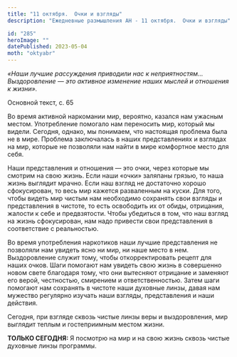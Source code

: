 ```yaml
---
title: "11 октября.  Очки и взгляды"
description: "Ежедневные размышления АН - 11 октября.  Очки и взгляды"

id: "285"
heroImage: ""
datePublished: 2023-05-04
moth: "oktyabr"
---
```


_«Наши лучшие рассуждения приводили нас к неприятностям… Выздоровление — это
активное изменение наших мыслей и отношения к жизни»._

Основной текст, с. 65

Во время активной наркомании мир, вероятно, казался нам ужасным местом.
Употребление помогало нам переносить мир, который мы видели. Сегодня, однако,
мы понимаем, что настоящая проблема была не в мире. Проблема заключалась в
наших представлениях и взглядах на мир, которые не позволяли нам найти в мире
комфортное место для себя.

Наши представления и отношения — это очки, через которые мы смотрим на свою
жизнь. Если наши «очки» заляпаны грязью, то наша жизнь выглядит мрачно. Если
наш взгляд не достаточно хорошо сфокусирован, то весь мир кажется разваленным
на куски. Для того, чтобы видеть мир чистым нам необходимо сохранять свои
взгляды и представления в чистоте, то есть освободить их от обиды, отрицания,
жалости к себе и предвзятости. Чтобы убедиться в том, что наш взгляд на жизнь
сфокусирован, нам надо привести свои представления в соответствие с
реальностью.

Во время употребления наркотиков наши лучшие представления не позволяли нам
увидеть ясно ни мир, ни наше место в нем. Выздоровление служит тому, чтобы
откорректировать рецепт для наших очков. Шаги помогают нам увидеть свою жизнь
в совершенно новом свете благодаря тому, что они вытесняют отрицание и
заменяют его верой, честностью, смирением и ответственностью. Затем шаги
помогают нам сохранять в чистоте наши духовные линзы, давая нам мужество
регулярно изучать наши взгляды, представления и наши действия.

Сегодня, при взгляде сквозь чистые линзы веры и выздоровления, мир выглядит
теплым и гостеприимным местом жизни.

**ТОЛЬКО СЕГОДНЯ:** Я посмотрю на мир и на свою жизнь сквозь чистые духовные
линзы программы.
